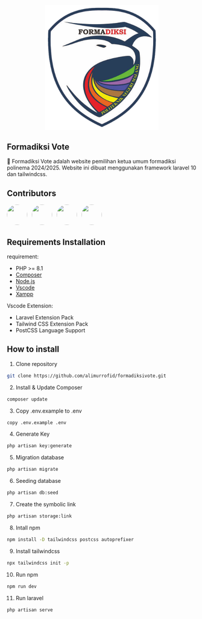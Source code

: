<p align="center"><a href="#"><img src="./public/assets/images/logo-formadiksi.png" width="300" alt="Formadiksi Logo"></a></p>

## Formadiksi Vote

🚀 Formadiksi Vote adalah website pemilihan ketua umum formadiksi polinema 2024/2025. Website ini dibuat menggunakan framework laravel 10 dan tailwindcss.

## Contributors

[<img src="https://avatars.githubusercontent.com/u/112758111?v=4" width="54" height="54" style="border-radius: 50%; margin-right: 0.5rem;">](https://github.com/alimurrofid)
[<img src="https://avatars.githubusercontent.com/u/117066099?v=4" width="54" height="54" style="border-radius: 50%; margin-right: 0.5rem;">](https://github.com/Ryansyaaw)
[<img src="https://avatars.githubusercontent.com/u/88068999?v=4" width="54" height="54" style="border-radius: 50%; margin-right: 0.5rem;">](https://github.com/zakyzuf)
[<img src="https://avatars.githubusercontent.com/u/93063866?v=4" width="54" height="54" style="border-radius: 50%; margin-right: 0.5rem;">](https://github.com/gabrieldimas)

## Requirements Installation

requirement:

-   PHP >= 8.1
-   [Composer](https://getcomposer.org/download/)
-   [Node.js](https://nodejs.org/en/download/)
-   [Vscode](https://code.visualstudio.com/download)
-   [Xampp](https://www.apachefriends.org/download.html)

Vscode Extension:

-   Laravel Extension Pack
-   Tailwind CSS Extension Pack
-   PostCSS Language Support

## How to install

1. Clone repository

```sh
git clone https://github.com/alimurrofid/formadiksivote.git
```

2. Install & Update Composer

```sh
composer update
```

3. Copy .env.example to .env

```sh
copy .env.example .env
```

4. Generate Key

```sh
php artisan key:generate
```

5. Migration database

```sh
php artisan migrate
```

6. Seeding database

```sh
php artisan db:seed
```

7. Create the symbolic link

```sh
php artisan storage:link
```

8. Intall npm

```sh
npm install -D tailwindcss postcss autoprefixer
```

9. Install tailwindcss

```sh
npx tailwindcss init -p
```

10. Run npm

```sh
npm run dev
```

11. Run laravel

```sh
php artisan serve
```
